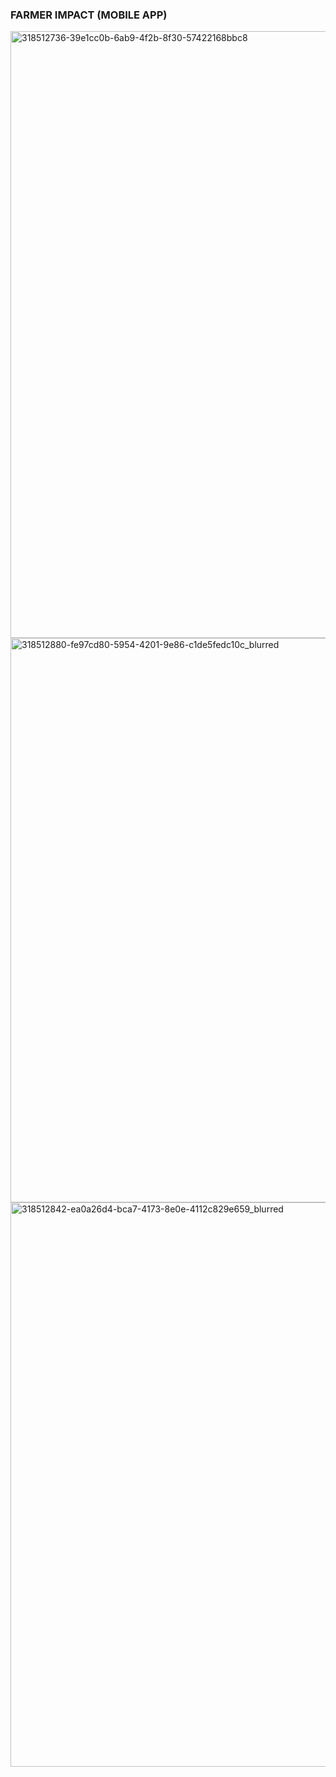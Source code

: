 ### FARMER IMPACT (MOBILE APP)
<img width="971" alt="318512736-39e1cc0b-6ab9-4f2b-8f30-57422168bbc8" src="https://github.com/user-attachments/assets/4d97275e-c255-408f-8a32-4405c7e2072f">
<img width="903" alt="318512880-fe97cd80-5954-4201-9e86-c1de5fedc10c_blurred" src="https://github.com/user-attachments/assets/46efe2bd-f752-4431-8e46-3cad9c06a417">
<img width="903" alt="318512842-ea0a26d4-bca7-4173-8e0e-4112c829e659_blurred" src="https://github.com/user-attachments/assets/0b046274-818c-4672-9f15-045f9e8cb36a">
